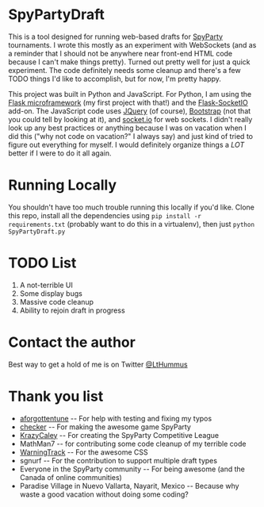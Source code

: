 # SpyPartyDraft

This is a tool designed for running web-based drafts for [SpyParty](http://www.spyparty.com) tournaments.  I wrote this mostly as an experiment with WebSockets (and as a reminder that I should not be anywhere near front-end HTML code because I can't make things pretty).  Turned out pretty well for just a quick experiment.  The code definitely needs some cleanup and there's a few TODO things I'd like to accomplish, but for now, I'm pretty happy.

This project was built in Python and JavaScript.  For Python, I am using the [Flask microframework](http://flask.pocoo.org) (my first project with that!) and the [Flask-SocketIO](http://flask-socketio.readthedocs.org) add-on.  The JavaScript code uses [JQuery](https://jquery.com) (of course), [Bootstrap](http://getbootstrap.com) (not that you could tell by looking at it), and [socket.io](http://socket.io) for web sockets.  I didn't really look up any best practices or anything because I was on vacation when I did this ("why not code on vacation?" I always say) and just kind of tried to figure out everything for myself.  I would definitely organize things a _LOT_ better if I were to do it all again.
 
# Running Locally
 
You shouldn't have too much trouble running this locally if you'd like.  Clone this repo, install all the dependencies using ```pip install -r requirements.txt``` (probably want to do this in a virtualenv), then just ```python SpyPartyDraft.py```

# TODO List

1. A not-terrible UI
2. Some display bugs
3. Massive code cleanup
4. Ability to rejoin draft in progress

# Contact the author

Best way to get a hold of me is on Twitter [@LtHummus](https://twitter.com/LtHummus)

# Thank you list

* [aforgottentune](https://twitter.com/aforgottentune) -- For help with testing and fixing my typos
* [checker](https://twitter.com/checker) -- For making the awesome game SpyParty
* [KrazyCaley](https://twitter.com/krazycaley) -- For creating the SpyParty Competitive League
* MathMan7 -- for contributing some code cleanup of my terrible code
* [WarningTrack](http://spypartyfans.com) -- For the awesome CSS
* sgnurf -- For the contribution to support multiple draft types
* Everyone in the SpyParty community -- For being awesome (and the Canada of online communities)
* Paradise Village in Nuevo Vallarta, Nayarit, Mexico -- Because why waste a good vacation without doing some coding?
